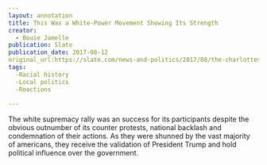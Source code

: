 ```yaml
---
layout: annotation
title: This Was a White-Power Movement Showing Its Strength 
creator: 
  - Bouie Jamelle 
publication: Slate
publication_date: 2017-08-12
original_url:https://slate.com/news-and-politics/2017/08/the-charlottesville-rally-was-a-white-power-movement-showing-its-strength.html
tags:
  -Racial history
  -Local politics
  -Reactions
  
---
```

The white supremacy rally was an success for its participants despite the obvious outnumber of its counter protests, national backlash and condemnation of their actions. As they were shunned by the vast majority of americans, they receive the validation of President Trump and hold political influence over the government. 
